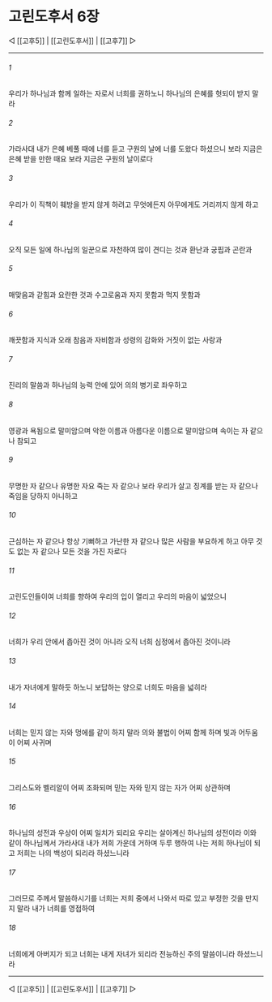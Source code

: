 # 고린도후서 6장

◁ [[고후5]] | [[고린도후서]] | [[고후7]] ▷
***

###### 1
우리가 하나님과 함께 일하는 자로서 너희를 권하노니 하나님의 은혜를 헛되이 받지 말라

###### 2
가라사대 내가 은혜 베풀 때에 너를 듣고 구원의 날에 너를 도왔다 하셨으니 보라 지금은 은혜 받을 만한 때요 보라 지금은 구원의 날이로다

###### 3
우리가 이 직책이 훼방을 받지 않게 하려고 무엇에든지 아무에게도 거리끼지 않게 하고

###### 4
오직 모든 일에 하나님의 일꾼으로 자천하여 많이 견디는 것과 환난과 궁핍과 곤란과

###### 5
매맞음과 갇힘과 요란한 것과 수고로움과 자지 못함과 먹지 못함과

###### 6
깨끗함과 지식과 오래 참음과 자비함과 성령의 감화와 거짓이 없는 사랑과

###### 7
진리의 말씀과 하나님의 능력 안에 있어 의의 병기로 좌우하고

###### 8
영광과 욕됨으로 말미암으며 악한 이름과 아름다운 이름으로 말미암으며 속이는 자 같으나 참되고

###### 9
무명한 자 같으나 유명한 자요 죽는 자 같으나 보라 우리가 살고 징계를 받는 자 같으나 죽임을 당하지 아니하고

###### 10
근심하는 자 같으나 항상 기뻐하고 가난한 자 같으나 많은 사람을 부요하게 하고 아무 것도 없는 자 같으나 모든 것을 가진 자로다

###### 11
고린도인들이여 너희를 향하여 우리의 입이 열리고 우리의 마음이 넓었으니

###### 12
너희가 우리 안에서 좁아진 것이 아니라 오직 너희 심정에서 좁아진 것이니라

###### 13
내가 자녀에게 말하듯 하노니 보답하는 양으로 너희도 마음을 넓히라

###### 14
너희는 믿지 않는 자와 멍에를 같이 하지 말라 의와 불법이 어찌 함께 하며 빛과 어두움이 어찌 사귀며

###### 15
그리스도와 벨리알이 어찌 조화되며 믿는 자와 믿지 않는 자가 어찌 상관하며

###### 16
하나님의 성전과 우상이 어찌 일치가 되리요 우리는 살아계신 하나님의 성전이라 이와 같이 하나님께서 가라사대 내가 저희 가운데 거하며 두루 행하여 나는 저희 하나님이 되고 저희는 나의 백성이 되리라 하셨느니라

###### 17
그러므로 주께서 말씀하시기를 너희는 저희 중에서 나와서 따로 있고 부정한 것을 만지지 말라 내가 너희를 영접하여

###### 18
너희에게 아버지가 되고 너희는 내게 자녀가 되리라 전능하신 주의 말씀이니라 하셨느니라

***
◁ [[고후5]] | [[고린도후서]] | [[고후7]] ▷